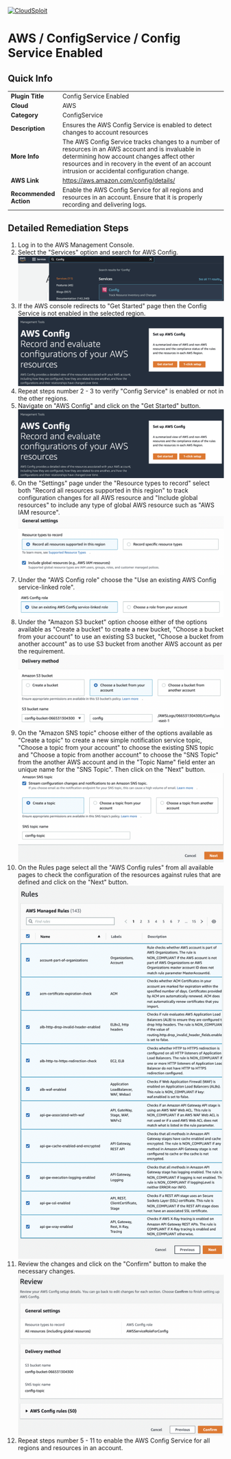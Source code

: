[![CloudSploit](https://cloudsploit.com/img/logo-new-big-text-100.png "CloudSploit")](https://cloudsploit.com)

# AWS / ConfigService / Config Service Enabled

## Quick Info

| | |
|-|-|
| **Plugin Title** | Config Service Enabled |
| **Cloud** | AWS |
| **Category** | ConfigService |
| **Description** | Ensures the AWS Config Service is enabled to detect changes to account resources |
| **More Info** | The AWS Config Service tracks changes to a number of resources in an AWS account and is invaluable in determining how account changes affect other resources and in recovery in the event of an account intrusion or accidental configuration change. |
| **AWS Link** | https://aws.amazon.com/config/details/ |
| **Recommended Action** | Enable the AWS Config Service for all regions and resources in an account. Ensure that it is properly recording and delivering logs. |

## Detailed Remediation Steps
1. Log in to the AWS Management Console.
2. Select the "Services" option and search for AWS Config. </br> <img src="/resources/aws/configservice/config-service-enabled/step2.png"/>
3. If the AWS console redirects to "Get Started" page then the Config Service is not enabled in the selected region. </br> <img src="/resources/aws/configservice/config-service-enabled/step3.png"/>
4. Repeat steps number 2 - 3 to verify "Config Service" is enabled or not in the other regions. </br>
5. Navigate on "AWS Config" and click on the "Get Started" button. </br> <img src="/resources/aws/configservice/config-service-enabled/step5.png"/>
6. On the "Settings" page under the "Resource types to record" select both "Record all resources supported in this region" to track configuration changes for all AWS resource and "Include global resources" to include any type of global AWS resource such as "AWS IAM resource".</br> <img src="/resources/aws/configservice/config-service-enabled/step6.png"/>
7. Under the "AWS Config role" choose the "Use an existing AWS Config service-linked role".</br> <img src="/resources/aws/configservice/config-service-enabled/step7.png"/>
8. Under the "Amazon S3 bucket" option choose either of the options available as "Create a bucket" to create a new bucket, "Choose a bucket from your account" to use an existing S3 bucket, "Choose a bucket from another account" as to use S3 bucket from another AWS account as per the requirement.</br> <img src="/resources/aws/configservice/config-service-enabled/step8.png"/>
9. On the "Amazon SNS topic" choose either of the options available as "Create a topic" to create a new simple notification service topic, "Choose a topic from your account" to choose the existing SNS topic and "Choose a topic from another account" to choose the "SNS Topic" from the another AWS account and in the "Topic Name" field enter an unique name for the "SNS Topic". Then click on the "Next" button. </br> <img src="/resources/aws/configservice/config-service-enabled/step9.png"/>
10. On the Rules page select all the "AWS Config rules" from all available pages to check the configuration of the resources against rules that are defined and click on the "Next" button. </br> <img src="/resources/aws/configservice/config-service-enabled/step10.png"/>
11. Review the changes and click on the "Confirm" button to make the necessary changes. </br> <img src="/resources/aws/configservice/config-service-enabled/step11.png"/>
12. Repeat steps number 5 - 11 to enable the AWS Config Service for all regions and resources in an account.
